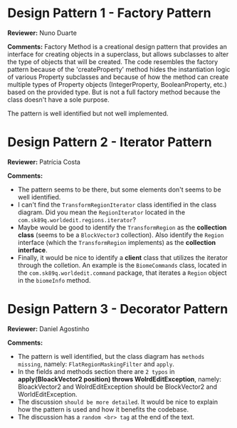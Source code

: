 # Design Pattern 1 - Factory Pattern

**Reviewer:** Nuno Duarte

**Comments:**
Factory Method is a creational design pattern that provides an interface for creating objects in a superclass, but allows subclasses to alter the type of objects that will be created. The code resembles the factory pattern because of the 'createProperty' method hides the instantiation logic of various Property subclasses and because of how the method can create multiple types of Property objects (IntegerProperty, BooleanProperty, etc.) based on the provided type. But is not a full factory method because the class doesn't have a sole purpose.

The pattern is well identified but not well implemented. 


# Design Pattern 2 - Iterator Pattern

**Reviewer:** Patrícia Costa

**Comments:**

- The pattern seems to be there, but some elements don't seems to be well identified.
- I can't find the `TransformRegionIterator` class identified in the class diagram. Did you mean the `RegionIterator` located in the `com.sk89q.worldedit.regions.iterator`?
- Maybe would be good to identify the `TransformRegion` as the **collection class** (seems to be a `BlockVector3` collection). Also identify the `Region` interface (which the `TransformRegion` implements) as the **collection interface**.
- Finally, it would be nice to identify a **client** class that utilizes the iterator through the colletion. An example is the `BiomeCommands` class, located in the `com.sk89q.worldedit.command` package, that iterates a `Region` object in the `biomeInfo` method.

# Design Pattern 3 - Decorator Pattern

**Reviewer:** Daniel Agostinho

**Comments:**

- The pattern is well identified, but the class diagram has `methods missing`, namely: `FlatRegionMaskingFilter` and `apply`.
- In the fields and methods section there are `2 typos` in **apply(BloackVector2 position) throws WolrdEditException**,
  namely: BloackVector2 and WolrdEditException should be BlockVector2 and WorldEditException.
- The discussion `should be more detailed`. It would be nice to explain how the pattern is used and
  how it benefits the codebase.
- The discussion has a `random <br> tag` at the end of the text.